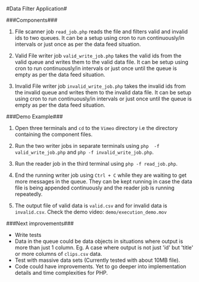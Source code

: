 #Data Filter Application#

###Components###

1. File scanner job
	`read_job.php` reads the file and filters valid and invalid ids to two queues. It can be a setup using cron to run continuously/in intervals or just once as per the data feed situation.

2. Valid File writer job
	`valid_write_job.php` takes the valid ids from the valid queue and writes them to the valid data file. It can be setup using cron to run continuously/in intervals or just once until the queue is empty as per the data feed situation.

3. Invalid File writer job
	`invalid_write_job.php` takes the invalid ids from the invalid queue and writes them to the invalid data file. It can be setup using cron to run continuously/in intervals or just once until the queue is empty as per the data feed situation.

###Demo Example###

1. Open three terminals and `cd` to the `Vimeo` directory i.e the directory containing the component files.

2. Run the two writer jobs in separate terminals using `php  -f valid_write_job.php` and `php -f invalid_write_job.php`.

3. Run the reader job in the third terminal using `php -f read_job.php`.

5. End the running writer job using `Ctrl + C` while they are waiting to get more messages in the queue. They can be kept running in case the data file is being appended continuously and the reader job is running repeatedly.

6. The output file of valid data is `valid.csv` and for invalid data is `invalid.csv`. Check the demo video: `demo/execution_demo.mov`

###Next improvements###
* Write tests
* Data in the queue could be data objects in situations where output is more than just 1 column. Eg. A case where output is not just 'id' but 'title' or more columns of `clips.csv` data.
* Test with massive data sets (Currently tested with about 10MB file).
* Code could have improvements. Yet to go deeper into implementation details and time complexities for PHP.
